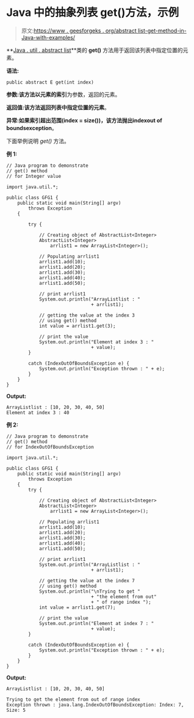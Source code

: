 # Java 中的抽象列表 get()方法，示例

> 原文:[https://www . geesforgeks . org/abstract list-get-method-in-Java-with-examples/](https://www.geeksforgeeks.org/abstractlist-get-method-in-java-with-examples/)

**[Java . util . abstract list](https://www.geeksforgeeks.org/abstractlist-in-java-with-examples/)**类的 **get()** 方法用于返回该列表中指定位置的元素。

**语法:**

```
public abstract E get(int index)
```

**参数:**该方法以元素的**索引**为参数，返回的元素。

**返回值:**该方法返回列表中指定位置的**元素**。

**异常:**如果索引超出范围(index = size())，该方法抛出**indexout of boundsexception**。

下面举例说明 *get()* 方法。

**例 1:**

```
// Java program to demonstrate
// get() method
// for Integer value

import java.util.*;

public class GFG1 {
    public static void main(String[] argv)
        throws Exception
    {

        try {

            // Creating object of AbstractList<Integer>
            AbstractList<Integer>
                arrlist1 = new ArrayList<Integer>();

            // Populating arrlist1
            arrlist1.add(10);
            arrlist1.add(20);
            arrlist1.add(30);
            arrlist1.add(40);
            arrlist1.add(50);

            // print arrlist1
            System.out.println("ArrayListlist : "
                               + arrlist1);

            // getting the value at the index 3
            // using get() method
            int value = arrlist1.get(3);

            // print the value
            System.out.println("Element at index 3 : "
                               + value);
        }

        catch (IndexOutOfBoundsException e) {
            System.out.println("Exception thrown : " + e);
        }
    }
}
```

**Output:**

```
ArrayListlist : [10, 20, 30, 40, 50]
Element at index 3 : 40

```

**例 2:**

```
// Java program to demonstrate
// get() method
// for IndexOutOfBoundsException

import java.util.*;

public class GFG1 {
    public static void main(String[] argv)
        throws Exception
    {
        try {

            // Creating object of AbstractList<Integer>
            AbstractList<Integer>
                arrlist1 = new ArrayList<Integer>();

            // Populating arrlist1
            arrlist1.add(10);
            arrlist1.add(20);
            arrlist1.add(30);
            arrlist1.add(40);
            arrlist1.add(50);

            // print arrlist1
            System.out.println("ArrayListlist : "
                               + arrlist1);

            // getting the value at the index 7
            // using get() method
            System.out.println("\nTrying to get "
                               + "the element from out"
                               + " of range index ");
            int value = arrlist1.get(7);

            // print the value
            System.out.println("Element at index 7 : "
                               + value);
        }

        catch (IndexOutOfBoundsException e) {
            System.out.println("Exception thrown : " + e);
        }
    }
}
```

**Output:**

```
ArrayListlist : [10, 20, 30, 40, 50]

Trying to get the element from out of range index 
Exception thrown : java.lang.IndexOutOfBoundsException: Index: 7, Size: 5

```